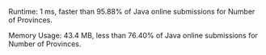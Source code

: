 Runtime: 1 ms, faster than 95.88%  of Java online submissions for Number of Provinces.

Memory Usage: 43.4 MB, less than 76.40% of Java online submissions for Number of Provinces.